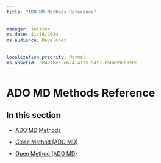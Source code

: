 ```yaml
---
title: "ADO MD Methods Reference"
  
  
manager: soliver
ms.date: 11/16/2014
ms.audience: Developer
 
  
localization_priority: Normal
ms.assetid: c8421bec-e674-4175-94f7-8504b9ebb506
---
```


# ADO MD Methods Reference

## In this section

- [ADO MD Methods](ado-md-methods.md)
    
- [Close Method (ADO MD)](close-method-ado-md.md)
    
- [Open Method (ADO MD)](open-method-ado-md.md)
    

